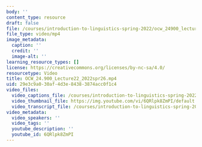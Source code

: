 ```yaml
---
body: ''
content_type: resource
draft: false
file: /courses/introduction-to-linguistics-spring-2022/ocw_24900_lecture22_2022spr26_360p_16_9.mp4
file_type: video/mp4
image_metadata:
  caption: ''
  credit: ''
  image-alt: ''
learning_resource_types: []
license: https://creativecommons.org/licenses/by-nc-sa/4.0/
resourcetype: Video
title: OCW_24.900_Lecture22_2022spr26.mp4
uid: 29e3c9a0-30af-4d3e-8438-3874acc0f1c4
video_files:
  video_captions_file: /courses/introduction-to-linguistics-spring-2022-spring-2022/1UWqieveMr4b2mJWuWIM1Nxx4qoNL9r6p_transcript.webvtt
  video_thumbnail_file: https://img.youtube.com/vi/6QRlpk8ZmPI/default.jpg
  video_transcript_file: /courses/introduction-to-linguistics-spring-2022-spring-2022/1UWqieveMr4b2mJWuWIM1Nxx4qoNL9r6p_transcript.pdf
video_metadata:
  video_speakers: ''
  video_tags: ''
  youtube_description: ''
  youtube_id: 6QRlpk8ZmPI
---
```

